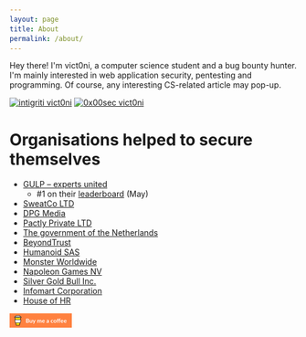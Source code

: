 ```yaml
---
layout: page
title: About
permalink: /about/
---
```


Hey there! I'm vict0ni, a computer science student and a bug bounty hunter. I'm mainly interested in web application security, pentesting and programming. Of course, any interesting CS-related article may pop-up.

[![intigriti vict0ni](https://img.shields.io/badge/intigriti-%40vict0ni-blue?style=flat-square)](https://www.intigriti.com/profile/vict0ni) [![0x00sec vict0ni](https://img.shields.io/badge/0x00sec-%40vict0ni-black?style=flat-square)](https://0x00sec.org/u/vict0ni/)

# Organisations helped to secure themselves

* [GULP – experts united](https://www.gulp.de/)
	* #1 on their [leaderboard](https://www.intigriti.com/researcher/programs/randstad/gulp/leaderboard?alltime=true&severity=1) (May)
* [SweatCo LTD](https://sweatco.in/)
* [DPG Media](https://www.dpgmedia.be/nl)
* [Pactly Private LTD](https://pactly.ai)
* [The government of the Netherlands](https://www.government.nl/topics/cybercrime/fighting-cybercrime-in-the-netherlands/responsible-disclosure)
* [BeyondTrust](https://www.beyondtrust.com)
* [Humanoid SAS](https://www.frandroid.com/a-propos/)
* [Monster Worldwide](https://www.monster.com/career-advice/)
* [Napoleon Games NV](https://www.napoleongames.be/)
* [Silver Gold Bull Inc.](https://silvergoldbull.com)
* [Infomart Corporation](https://www.infomart.co.jp/e/information/index.asp)
* [House of HR](https://www.houseofhr.com/)

[![Buy me a coffee](https://raw.githubusercontent.com/victoni/victoni.github.io/master/images/rsz_rsz_lato-orange.png)](https://www.buymeacoffee.com/vict0ni)